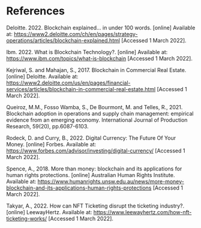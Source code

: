 # References

Deloitte. 2022. Blockchain explained... in under 100 words. [online] Available at: <https://www2.deloitte.com/ch/en/pages/strategy-operations/articles/blockchain-explained.html> [Accessed 1 March 2022].

Ibm. 2022. What is Blockchain Technology?. [online] Available at: <https://www.ibm.com/topics/what-is-blockchain> [Accessed 1 March 2022].

Kejriwal, S. and Mahajan, S., 2017. Blockchain in Commercial Real Estate. [online] Deloitte. Available at: <https://www2.deloitte.com/us/en/pages/financial-services/articles/blockchain-in-commercial-real-estate.html> [Accessed 1 March 2022].

Queiroz, M.M., Fosso Wamba, S., De Bourmont, M. and Telles, R., 2021. Blockchain adoption in operations and supply chain management: empirical evidence from an emerging economy. International Journal of Production Research, 59(20), pp.6087-6103.

Rodeck, D. and Curry, B., 2022. Digital Currency: The Future Of Your Money. [online] Forbes. Available at: <https://www.forbes.com/advisor/investing/digital-currency/> [Accessed 1 March 2022].

Spence, A., 2018. More than money: blockchain and its applications for human rights protections. [online] Australian Human Rights Institute. Available at: <https://www.humanrights.unsw.edu.au/news/more-money-blockchain-and-its-applications-human-rights-protections> [Accessed 1 March 2022].

Takyar, A., 2022. How can NFT Ticketing disrupt the ticketing industry?. [online] LeewayHertz. Available at: <https://www.leewayhertz.com/how-nft-ticketing-works/> [Accessed 1 March 2022].
